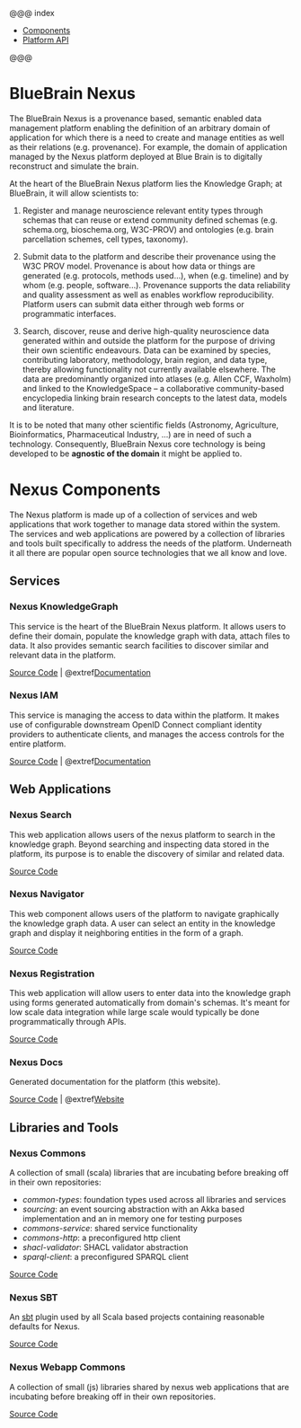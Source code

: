 @@@ index

* [Components](components/index.md)
* [Platform API](api/index.md)

@@@

# BlueBrain Nexus

The BlueBrain Nexus is a provenance based, semantic enabled data management platform enabling the definition of an
arbitrary domain of application for which there is a need to create and manage entities as well as their relations
(e.g. provenance). For example, the domain of application managed by the Nexus platform deployed at Blue Brain is to
digitally reconstruct and simulate the brain.

At the heart of the BlueBrain Nexus platform lies the Knowledge Graph; at BlueBrain, it will allow scientists to:

1. Register and manage neuroscience relevant entity types through schemas that can reuse or extend community defined
schemas (e.g. schema.org, bioschema.org, W3C-PROV) and ontologies (e.g. brain parcellation schemes, cell types,
taxonomy).

2. Submit data to the platform and describe their provenance using the W3C PROV model. Provenance is about how data or
things are generated (e.g. protocols, methods used...), when (e.g. timeline) and by whom (e.g. people, software...).
Provenance supports the data reliability and quality assessment as well as enables workflow reproducibility. Platform
users can submit data either through web forms or programmatic interfaces.

3. Search, discover, reuse and derive high-quality neuroscience data generated within and outside the platform for the
purpose of driving their own scientific endeavours.
Data can be examined by species, contributing laboratory, methodology, brain region, and data type, thereby allowing
functionality not currently available elsewhere. The data are predominantly organized into atlases (e.g. Allen CCF,
Waxholm) and linked to the KnowledgeSpace – a collaborative community-based encyclopedia linking brain research concepts
to the latest data, models and literature.

It is to be noted that many other scientific fields (Astronomy, Agriculture, Bioinformatics, Pharmaceutical Industry,
...) are in need of such a technology. Consequently, BlueBrain Nexus core technology is being developed to be
**agnostic of the domain** it might be applied to.

# Nexus Components

The Nexus platform is made up of a collection of services and web applications that work together to manage data stored
within the system.  The services and web applications are powered by a collection of libraries and tools built
specifically to address the needs of the platform.  Underneath it all there are popular open source technologies that
we all know and love.

## Services

### Nexus KnowledgeGraph

This service is the heart of the BlueBrain Nexus platform. It allows users to define their domain, populate the
knowledge graph with data, attach files to data.  It also provides semantic search facilities to discover similar and
relevant data in the platform.

[Source Code](https://github.com/BlueBrain/nexus-kg) | @extref[Documentation](service:kg)

### Nexus IAM

This service is managing the access to data within the platform.  It makes use of configurable downstream OpenID Connect
compliant identity providers to authenticate clients, and manages the access controls for the entire platform.

[Source Code](https://github.com/BlueBrain/nexus-iam) | @extref[Documentation](service:iam)


## Web Applications

### Nexus Search

This web application allows users of the nexus platform to search in the knowledge graph. Beyond searching and
inspecting data stored in the platform, its purpose is to enable the discovery of similar and related data.

[Source Code](https://github.com/BlueBrain/nexus-search-webapp)

### Nexus Navigator

This web component allows users of the platform to navigate graphically the knowledge graph data. A user can select an
entity in the knowledge graph and display it neighboring entities in the form of a graph.

[Source Code](https://github.com/BlueBrain/nexus-navigator-webapp)

### Nexus Registration

This web application will allow users to enter data into the knowledge graph using forms generated automatically from
domain's schemas. It's meant for low scale data integration while large scale would typically be done programmatically
through APIs.

[Source Code](https://github.com/BlueBrain/nexus-registration-webapp)

### Nexus Docs

Generated documentation for the platform (this website).

[Source Code](https://github.com/BlueBrain/nexus) | @extref[Website](service:.)


## Libraries and Tools

### Nexus Commons

A collection of small (scala) libraries that are incubating before breaking off in their own repositories:

* _common-types_: foundation types used across all libraries and services
* _sourcing_: an event sourcing abstraction with an Akka based implementation and an in memory one for testing purposes
* _commons-service_: shared service functionality
* _commons-http_: a preconfigured http client
* _shacl-validator_: SHACL validator abstraction
* _sparql-client_: a preconfigured SPARQL client

[Source Code](https://github.com/BlueBrain/nexus-commons)

### Nexus SBT

An [sbt](http://www.scala-sbt.org/) plugin used by all Scala based projects containing reasonable defaults for Nexus.

[Source Code](https://github.com/BlueBrain/sbt-nexus)

### Nexus Webapp Commons

A collection of small (js) libraries shared by nexus web applications that are incubating before breaking off in their
own repositories.

[Source Code](https://github.com/BlueBrain/nexus-webapp-commons)
